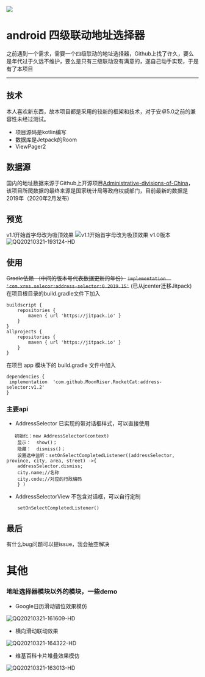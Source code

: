 [![](https://jitpack.io/v/MoonRiser/RocketCat.svg)](https://jitpack.io/#MoonRiser/RocketCat)
# android 四级联动地址选择器
之前遇到一个需求，需要一个四级联动的地址选择器，Github上找了许久，要么是年代过于久远不维护，要么是只有三级联动没有满意的，遂自己动手实现，于是有了本项目

-------
## 技术
本人喜欢新东西，故本项目都是采用的较新的框架和技术，对于安卓5.0之前的兼容性未经过测试。
* 项目源码是kotlin编写
* 数据库是Jetpack的Room
* ViewPager2

## 数据源
国内的地址数据来源于Github上开源项目[Administrative-divisions-of-China](https://github.com/modood/Administrative-divisions-of-China#administrative-divisions-of-china)，该项目所爬数据的最终来源是国家统计局等政府权威部门，目前最新的数据是2019年（2020年2月发布）
## 预览
v1.1开始首字母改为吸顶效果
![v1.1开始首字母改为吸顶效果](https://raw.githubusercontent.com/MoonRiser/images/master/%E5%90%B8%E9%A1%B6%E6%95%88%E6%9E%9C%E9%A2%84%E8%A7%88.gif)
v1.0版本
![QQ20210321-193124-HD](https://raw.githubusercontent.com/MoonRiser/images/master/20210321202718.jpg)


## 使用
~~Gradle依赖 （中间的版本号代表数据更新的年份）~~
~~`implementation  'com.xres.selecor:address-selector:0.2019.15'`~~
(已从jcenter迁移Jitpack)
在项目根目录的build.gradle文件下加入

```
buildscript {
    repositories {
        maven { url 'https://jitpack.io' }
    }
}
allprojects {
    repositories {
        maven { url 'https://jitpack.io' }
    }
}
```
在项目 app 模块下的 build.gradle 文件中加入

```
dependencies {
 implementation  'com.github.MoonRiser.RocketCat:address-selector:v1.2'
}
```

### 主要api
* AddressSelector 已实现的带对话框样式，可以直接使用
    
```
   初始化：new AddressSelector(context) 
    显示：  show()；
    隐藏：  dismiss()；
    设置选中监听：setOnSelectCompletedListener((addressSelector, province, city, area, street) ->{
    addressSelector.dismiss;
    city.name;//名称
    city.code;//对应的行政编码
    } )
```
* AddressSelectorView 不包含对话框，可以自行定制

```
    setOnSelectCompletedListener()
```

## 最后
有什么bug问题可以提issue，我会抽空解决


# 其他
### 地址选择器模块以外的模块，一些demo
* Google日历滑动错位效果模仿

![QQ20210321-161609-HD](https://raw.githubusercontent.com/MoonRiser/images/master/20210321202715.jpg)

* 横向滑动联动效果


![QQ20210321-164322-HD](https://raw.githubusercontent.com/MoonRiser/images/master/20210321202712.jpg)

* 维基百科卡片堆叠效果模仿


![QQ20210321-163013-HD](https://raw.githubusercontent.com/MoonRiser/images/master/20210321202709.jpg)

